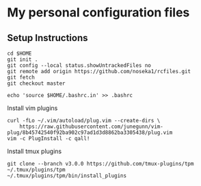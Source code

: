 # My personal configuration files

## Setup Instructions

```
cd $HOME
git init .
git config --local status.showUntrackedFiles no
git remote add origin https://github.com/noseka1/rcfiles.git
git fetch
git checkout master
```

```
echo 'source $HOME/.bashrc.in' >> .bashrc
```

Install vim plugins

```
curl -fLo ~/.vim/autoload/plug.vim --create-dirs \
    https://raw.githubusercontent.com/junegunn/vim-plug/8b45742540f92ba902c97ad1d3d8862ba3305438/plug.vim
vim -c PlugInstall -c qall!
```

Install tmux plugins

```
git clone --branch v3.0.0 https://github.com/tmux-plugins/tpm ~/.tmux/plugins/tpm
~/.tmux/plugins/tpm/bin/install_plugins
```

